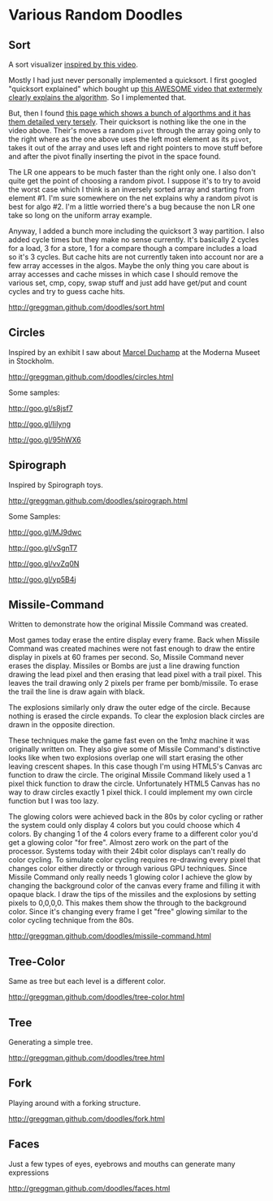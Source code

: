 Various Random Doodles
======================

Sort
----

A sort visualizer <a href="http://www.youtube.com/watch?v=kPRA0W1kECg">inspired by this video</a>.

Mostly I had just never personally implemented a quicksort.  I first
googled "quicksort explained" which bought up
<a href="http://www.youtube.com/watch?v=Z5nSXTnD1I4?">this AWESOME video that
extermely clearly explains the algorithm</a>.  So I implemented that.

But, then I found <a href="http://www.sorting-algorithms.com/">this page
which shows a bunch of algorthms and it has them detailed very tersely</a>.
Their quicksort is nothing like the one in the video above.  Their's moves
a random `pivot` through the array going only to the right where as the one
above uses the left most element as its `pivot`, takes it out of the array
and uses left and right pointers to move stuff before and after the pivot
finally inserting the pivot in the space found.

The LR one appears to be much faster than the right only one. I also don't quite
get the point of choosing a random pivot. I suppose it's to try to avoid the worst
case which I think is an inversely sorted array and starting from element #1. I'm sure
somewhere on the net explains why a random pivot is best for algo #2. I'm a little
worried there's a bug because the non LR one take so long on the uniform array example.

Anyway, I added a bunch more including the quicksort 3 way partition. I also added
cycle times but they make no sense currently. It's basically 2 cycles for a load,
3 for a store, 1 for a compare though a compare includes a load so it's 3 cycles.
But cache hits are not currently taken into account nor are a few array accesses
in the algos. Maybe the only thing you care about is array accesses and cache
misses in which case I should remove the various set, cmp, copy, swap stuff and
just add have get/put and count cycles and try to guess cache hits.

http://greggman.github.com/doodles/sort.html


Circles
-------

Inspired by an exhibit I saw about
<a href="http://en.wikipedia.org/wiki/Marcel_Duchamp">Marcel Duchamp</a>
at the Moderna Museet in Stockholm.

http://greggman.github.com/doodles/circles.html

Some samples:

http://goo.gl/s8jsf7

http://goo.gl/IiIyng

http://goo.gl/95hWX6



Spirograph
----------

Inspired by Spirograph toys.

http://greggman.github.com/doodles/spirograph.html

Some Samples:

http://goo.gl/MJ9dwc

http://goo.gl/vSgnT7

http://goo.gl/vvZq0N

http://goo.gl/yp5B4j



Missile-Command
---------------

Written to demonstrate how the original Missile Command was created.

Most games today erase the entire display every frame.  Back when Missile
Command was created machines were not fast enough to draw the entire
display in pixels at 60 frames per second.  So, Missile Command never
erases the display.  Missiles or Bombs are just a line drawing function
drawing the lead pixel and then erasing that lead pixel with a trail
pixel.  This leaves the trail drawing only 2 pixels per frame per
bomb/missile.  To erase the trail the line is draw again with black.

The explosions similarly only draw the outer edge of the circle.  Because
nothing is erased the circle expands.  To clear the explosion black
circles are drawn in the opposite direction.

These techniques make the game fast even on the 1mhz machine it was
originally written on.  They also give some of Missile Command's
distinctive looks like when two explosions overlap one will start erasing
the other leaving crescent shapes. In this case though I'm using
HTML5's Canvas arc function to draw the circle. The original Missile
Command likely used a 1 pixel thick function to draw the circle.
Unfortunately HTML5 Canvas has no way to draw circles exactly 1 pixel
thick. I could implement my own circle function but I was too lazy.

The glowing colors were achieved back in the 80s by color cycling or
rather the system could only display 4 colors but you could choose
which 4 colors. By changing 1 of the 4 colors every frame to a different
color you'd get a glowing color "for free". Almost zero work on the part
of the processor. Systems today with their 24bit color displays can't
really do color cycling. To simulate color cycling requires re-drawing
every pixel that changes color either directly or through various GPU
techniques. Since Missile Command only really needs 1 glowing color
I achieve the glow by changing the background color of the canvas every
frame and filling it with opaque black. I draw the tips of the missiles
and the explosions by setting pixels to 0,0,0,0. This makes them show
the through to the background color. Since it's changing every frame
I get "free" glowing similar to the color cycling technique from the 80s.

http://greggman.github.com/doodles/missile-command.html



Tree-Color
----------

Same as tree but each level is a different color.

http://greggman.github.com/doodles/tree-color.html



Tree
----

Generating a simple tree.

http://greggman.github.com/doodles/tree.html



Fork
----

Playing around with a forking structure.

http://greggman.github.com/doodles/fork.html



Faces
---------------------------------------------

Just a few types of eyes, eyebrows and mouths can generate many expressions

http://greggman.github.com/doodles/faces.html


